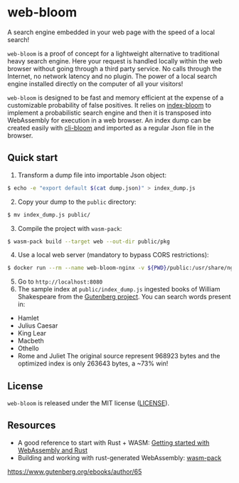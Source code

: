 # web-bloom

A search engine embedded in your web page with the speed of a local search!

`web-bloom` is a proof of concept for a lightweight alternative to traditional heavy search engine.
Here your request is handled locally within the web browser without going through a third party service. No calls through the Internet, no network latency and no plugin.
The power of a local search engine installed directly on the computer of all your visitors!

`web-bloom` is designed to be fast and memory efficient at the expense of a customizable probability of false positives.
It relies on [index-bloom](https://github.com/odespesse/index-bloom) to implement a probabilistic search engine and then it is transposed into WebAssembly for execution in a web browser.
An index dump can be created easily with [cli-bloom](https://github.com/odespesse/cli-bloom) and imported as a regular Json file in the browser.

## Quick start

1. Transform a dump file into importable Json object:
```bash
$ echo -e "export default $(cat dump.json)" > index_dump.js
```
2. Copy your dump to the `public` directory:
```bash
$ mv index_dump.js public/
```
3. Compile the project with `wasm-pack`:
```bash
$ wasm-pack build --target web --out-dir public/pkg
```
4. Use a local web server (mandatory to bypass CORS restrictions):
```bash
$ docker run --rm --name web-bloom-nginx -v ${PWD}/public:/usr/share/nginx/html:ro -d -p 8080:80 nginx:1.19-alpine
```
5. Go to `http://localhost:8080`
6. The sample index at `public/index_dump.js` ingested books of William Shakespeare from the [Gutenberg project](https://www.gutenberg.org). You can search words present in:
- Hamlet
- Julius Caesar
- King Lear
- Macbeth
- Othello
- Rome and Juliet
The original source represent 968923 bytes and the optimized index is only 263643 bytes, a ~73% win!

## License

`web-bloom` is released under the MIT license ([LICENSE](https://github.com/odespesse/web-bloom/blob/master/LICENSE)).

## Resources

- A good reference to start with Rust + WASM: [Getting started with WebAssembly and Rust](https://blog.logrocket.com/getting-started-with-webassembly-and-rust/)
- Building and working with rust-generated WebAssembly: [wasm-pack](https://github.com/rustwasm/wasm-pack)

https://www.gutenberg.org/ebooks/author/65
